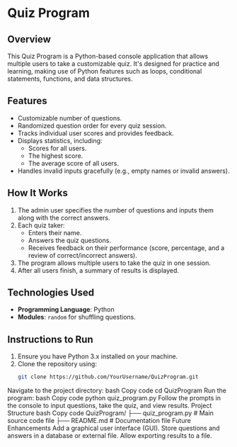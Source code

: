 # Quiz Program

## Overview
This Quiz Program is a Python-based console application that allows multiple users to take a customizable quiz. It's designed for practice and learning, making use of Python features such as loops, conditional statements, functions, and data structures.

## Features
- Customizable number of questions.
- Randomized question order for every quiz session.
- Tracks individual user scores and provides feedback.
- Displays statistics, including:
  - Scores for all users.
  - The highest score.
  - The average score of all users.
- Handles invalid inputs gracefully (e.g., empty names or invalid answers).

## How It Works
1. The admin user specifies the number of questions and inputs them along with the correct answers.
2. Each quiz taker:
   - Enters their name.
   - Answers the quiz questions.
   - Receives feedback on their performance (score, percentage, and a review of correct/incorrect answers).
3. The program allows multiple users to take the quiz in one session.
4. After all users finish, a summary of results is displayed.

## Technologies Used
- **Programming Language**: Python
- **Modules**: `random` for shuffling questions.

## Instructions to Run
1. Ensure you have Python 3.x installed on your machine.
2. Clone the repository using:
   ```bash
   git clone https://github.com/YourUsername/QuizProgram.git
Navigate to the project directory:
bash
Copy code
cd QuizProgram
Run the program:
bash
Copy code
python quiz_program.py
Follow the prompts in the console to input questions, take the quiz, and view results.
Project Structure
bash
Copy code
QuizProgram/
├── quiz_program.py  # Main source code file
├── README.md        # Documentation file
Future Enhancements
Add a graphical user interface (GUI).
Store questions and answers in a database or external file.
Allow exporting results to a file.
